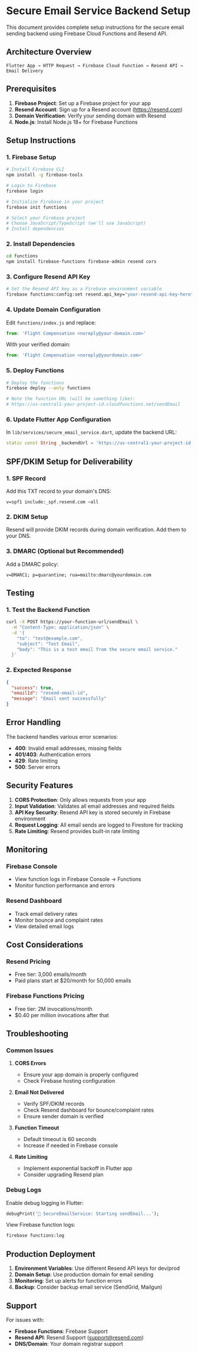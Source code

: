 # Secure Email Service Backend Setup

This document provides complete setup instructions for the secure email sending backend using Firebase Cloud Functions and Resend API.

## Architecture Overview

```
Flutter App → HTTP Request → Firebase Cloud Function → Resend API → Email Delivery
```

## Prerequisites

1. **Firebase Project**: Set up a Firebase project for your app
2. **Resend Account**: Sign up for a Resend account (https://resend.com)
3. **Domain Verification**: Verify your sending domain with Resend
4. **Node.js**: Install Node.js 18+ for Firebase Functions

## Setup Instructions

### 1. Firebase Setup

```bash
# Install Firebase CLI
npm install -g firebase-tools

# Login to Firebase
firebase login

# Initialize Firebase in your project
firebase init functions

# Select your Firebase project
# Choose JavaScript/TypeScript (we'll use JavaScript)
# Install dependencies
```

### 2. Install Dependencies

```bash
cd functions
npm install firebase-functions firebase-admin resend cors
```

### 3. Configure Resend API Key

```bash
# Set the Resend API key as a Firebase environment variable
firebase functions:config:set resend.api_key="your-resend-api-key-here"
```

### 4. Update Domain Configuration

Edit `functions/index.js` and replace:
```javascript
from: 'Flight Compensation <noreply@your-domain.com>'
```

With your verified domain:
```javascript
from: 'Flight Compensation <noreply@yourdomain.com>'
```

### 5. Deploy Functions

```bash
# Deploy the functions
firebase deploy --only functions

# Note the function URL (will be something like):
# https://us-central1-your-project-id.cloudfunctions.net/sendEmail
```

### 6. Update Flutter App Configuration

In `lib/services/secure_email_service.dart`, update the backend URL:

```dart
static const String _backendUrl = 'https://us-central1-your-project-id.cloudfunctions.net/sendEmail';
```

## SPF/DKIM Setup for Deliverability

### 1. SPF Record
Add this TXT record to your domain's DNS:
```
v=spf1 include:_spf.resend.com ~all
```

### 2. DKIM Setup
Resend will provide DKIM records during domain verification. Add them to your DNS.

### 3. DMARC (Optional but Recommended)
Add a DMARC policy:
```
v=DMARC1; p=quarantine; rua=mailto:dmarc@yourdomain.com
```

## Testing

### 1. Test the Backend Function
```bash
curl -X POST https://your-function-url/sendEmail \
  -H "Content-Type: application/json" \
  -d '{
    "to": "test@example.com",
    "subject": "Test Email",
    "body": "This is a test email from the secure email service."
  }'
```

### 2. Expected Response
```json
{
  "success": true,
  "emailId": "resend-email-id",
  "message": "Email sent successfully"
}
```

## Error Handling

The backend handles various error scenarios:

- **400**: Invalid email addresses, missing fields
- **401/403**: Authentication errors
- **429**: Rate limiting
- **500**: Server errors

## Security Features

1. **CORS Protection**: Only allows requests from your app
2. **Input Validation**: Validates all email addresses and required fields
3. **API Key Security**: Resend API key is stored securely in Firebase environment
4. **Request Logging**: All email sends are logged to Firestore for tracking
5. **Rate Limiting**: Resend provides built-in rate limiting

## Monitoring

### Firebase Console
- View function logs in Firebase Console → Functions
- Monitor function performance and errors

### Resend Dashboard
- Track email delivery rates
- Monitor bounce and complaint rates
- View detailed email logs

## Cost Considerations

### Resend Pricing
- Free tier: 3,000 emails/month
- Paid plans start at $20/month for 50,000 emails

### Firebase Functions Pricing
- Free tier: 2M invocations/month
- $0.40 per million invocations after that

## Troubleshooting

### Common Issues

1. **CORS Errors**
   - Ensure your app domain is properly configured
   - Check Firebase hosting configuration

2. **Email Not Delivered**
   - Verify SPF/DKIM records
   - Check Resend dashboard for bounce/complaint rates
   - Ensure sender domain is verified

3. **Function Timeout**
   - Default timeout is 60 seconds
   - Increase if needed in Firebase console

4. **Rate Limiting**
   - Implement exponential backoff in Flutter app
   - Consider upgrading Resend plan

### Debug Logs

Enable debug logging in Flutter:
```dart
debugPrint('🚀 SecureEmailService: Starting sendEmail...');
```

View Firebase function logs:
```bash
firebase functions:log
```

## Production Deployment

1. **Environment Variables**: Use different Resend API keys for dev/prod
2. **Domain Setup**: Use production domain for email sending
3. **Monitoring**: Set up alerts for function errors
4. **Backup**: Consider backup email service (SendGrid, Mailgun)

## Support

For issues with:
- **Firebase Functions**: Firebase Support
- **Resend API**: Resend Support (support@resend.com)
- **DNS/Domain**: Your domain registrar support
